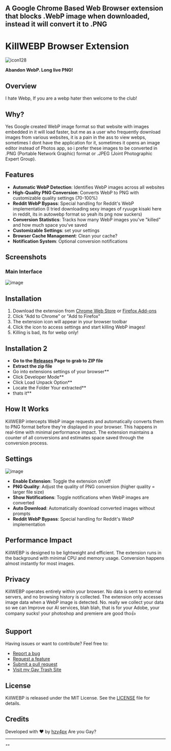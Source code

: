 ## A Google Chrome Based Web Browser extension that blocks .WebP image when downloaded, instead it will convert it to .PNG
# KillWEBP Browser Extension


![icon128](https://github.com/user-attachments/assets/5d98d6be-b9f7-4390-bc3a-d328379a6ea1)


**Abandon WebP. Long live PNG!**

## Overview

I hate Webp, If you are a webp hater then welcome to the club!

## Why?

Yes Google created WebP image format so that website with images embedded in it will load faster, but me as a user who frequently download images from various websites, it is a pain in the ass to view webps, sometimes I dont have the application for it, sometimes it opens an image editor instead of Photos app, so i prefer these images to be converted in .PNG (Portable Network Graphic) format or .JPEG (Joint Photographic Expert Group).



## Features

- **Automatic WebP Detection**: Identifies WebP images across all websites
- **High-Quality PNG Conversion**: Converts WebP to PNG with customizable quality settings (70-100%)
- **Reddit WebP Bypass**: Special handling for Reddit's WebP implementation (I tried downloading sexy images of ryuuge kisaki here in reddit, its in autowebp format so yeah its png now suckers)
- **Conversion Statistics**: Tracks how many WebP images you've "killed" and how much space you've saved
- **Customizable Settings**: set your settings
- **Browser Cache Management**: Clean your cache?
- **Notification System**: Optional conversion notifications

## Screenshots

### Main Interface
![image](https://github.com/user-attachments/assets/147394ac-88c9-4670-b6ee-e36ce9b4e569)


## Installation

1. Download the extension from [Chrome Web Store](#) or [Firefox Add-ons](#)
2. Click "Add to Chrome" or "Add to Firefox"
3. The extension icon will appear in your browser toolbar
4. Click the icon to access settings and start killing WebP images!
5. Killing is bad, its for webp only!

## Installation 2
- **Go to the [Releases](https://github.com/hndrx67/kill-webp/releases) Page to grab to ZIP file**
- **Extract the zip file**
- Go into extensions settings of your browser**
- Click Developer Mode**
- Click Load Unpack Option**
- Locate the Folder Your extracted**
- thats it**

## How It Works

KillWEBP intercepts WebP image requests and automatically converts them to PNG format before they're displayed in your browser. This happens in real-time with minimal performance impact. The extension maintains a counter of all conversions and estimates space saved through the conversion process.

## Settings
![image](https://github.com/user-attachments/assets/396e16dc-f49e-4d45-8897-03213b7e0580)



- **Enable Extension**: Toggle the extension on/off
- **PNG Quality**: Adjust the quality of PNG conversion (higher quality = larger file size)
- **Show Notifications**: Toggle notifications when WebP images are converted
- **Auto Download**: Automatically download converted images without prompts
- **Reddit WebP Bypass**: Special handling for Reddit's WebP implementation

## Performance Impact

KillWEBP is designed to be lightweight and efficient. The extension runs in the background with minimal CPU and memory usage. Conversion happens almost instantly for most images.

## Privacy

KillWEBP operates entirely within your browser. No data is sent to external servers, and no browsing history is collected. The extension only accesses image data when a WebP image is detected.
No. really we collect your data so we can Improve our AI services, blah blah, that is for your Adobe, your company sucks! your photoshop and premiere are good tho👍

## Support

Having issues or want to contribute? Feel free to:

- [Report a bug](#)
- [Request a feature](#)
- [Submit a pull request](#)
- [Visit my Gay Trash Site](https://hndrx.org)

## License

KillWEBP is released under the MIT License. See the [LICENSE](LICENSE) file for details.

## Credits

Developed with ❤️ by [hzy4px](#)
Are you Gay?

---

*""*
